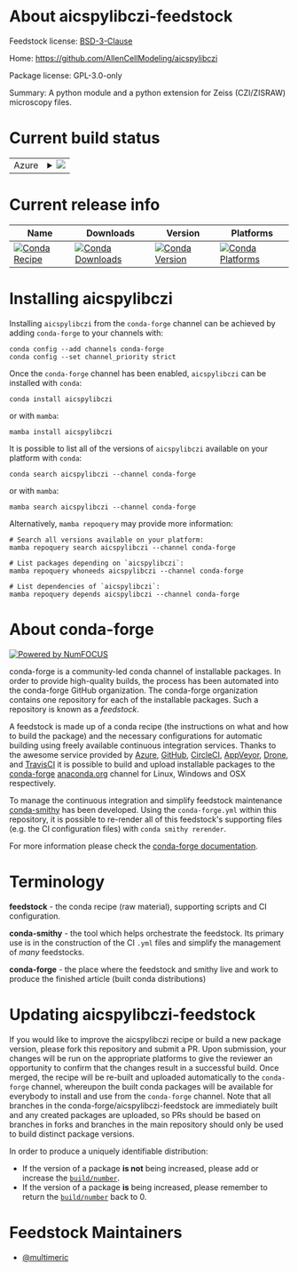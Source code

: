 About aicspylibczi-feedstock
============================

Feedstock license: [BSD-3-Clause](https://github.com/conda-forge/aicspylibczi-feedstock/blob/main/LICENSE.txt)

Home: https://github.com/AllenCellModeling/aicspylibczi

Package license: GPL-3.0-only

Summary: A python module and a python extension for Zeiss (CZI/ZISRAW) microscopy files.

Current build status
====================


<table>
    
  <tr>
    <td>Azure</td>
    <td>
      <details>
        <summary>
          <a href="https://dev.azure.com/conda-forge/feedstock-builds/_build/latest?definitionId=23610&branchName=main">
            <img src="https://dev.azure.com/conda-forge/feedstock-builds/_apis/build/status/aicspylibczi-feedstock?branchName=main">
          </a>
        </summary>
        <table>
          <thead><tr><th>Variant</th><th>Status</th></tr></thead>
          <tbody><tr>
              <td>linux_64_python3.10.____cpython</td>
              <td>
                <a href="https://dev.azure.com/conda-forge/feedstock-builds/_build/latest?definitionId=23610&branchName=main">
                  <img src="https://dev.azure.com/conda-forge/feedstock-builds/_apis/build/status/aicspylibczi-feedstock?branchName=main&jobName=linux&configuration=linux%20linux_64_python3.10.____cpython" alt="variant">
                </a>
              </td>
            </tr><tr>
              <td>linux_64_python3.11.____cpython</td>
              <td>
                <a href="https://dev.azure.com/conda-forge/feedstock-builds/_build/latest?definitionId=23610&branchName=main">
                  <img src="https://dev.azure.com/conda-forge/feedstock-builds/_apis/build/status/aicspylibczi-feedstock?branchName=main&jobName=linux&configuration=linux%20linux_64_python3.11.____cpython" alt="variant">
                </a>
              </td>
            </tr><tr>
              <td>linux_64_python3.12.____cpython</td>
              <td>
                <a href="https://dev.azure.com/conda-forge/feedstock-builds/_build/latest?definitionId=23610&branchName=main">
                  <img src="https://dev.azure.com/conda-forge/feedstock-builds/_apis/build/status/aicspylibczi-feedstock?branchName=main&jobName=linux&configuration=linux%20linux_64_python3.12.____cpython" alt="variant">
                </a>
              </td>
            </tr><tr>
              <td>linux_64_python3.13.____cp313</td>
              <td>
                <a href="https://dev.azure.com/conda-forge/feedstock-builds/_build/latest?definitionId=23610&branchName=main">
                  <img src="https://dev.azure.com/conda-forge/feedstock-builds/_apis/build/status/aicspylibczi-feedstock?branchName=main&jobName=linux&configuration=linux%20linux_64_python3.13.____cp313" alt="variant">
                </a>
              </td>
            </tr><tr>
              <td>linux_64_python3.14.____cp314</td>
              <td>
                <a href="https://dev.azure.com/conda-forge/feedstock-builds/_build/latest?definitionId=23610&branchName=main">
                  <img src="https://dev.azure.com/conda-forge/feedstock-builds/_apis/build/status/aicspylibczi-feedstock?branchName=main&jobName=linux&configuration=linux%20linux_64_python3.14.____cp314" alt="variant">
                </a>
              </td>
            </tr><tr>
              <td>osx_64_python3.10.____cpython</td>
              <td>
                <a href="https://dev.azure.com/conda-forge/feedstock-builds/_build/latest?definitionId=23610&branchName=main">
                  <img src="https://dev.azure.com/conda-forge/feedstock-builds/_apis/build/status/aicspylibczi-feedstock?branchName=main&jobName=osx&configuration=osx%20osx_64_python3.10.____cpython" alt="variant">
                </a>
              </td>
            </tr><tr>
              <td>osx_64_python3.11.____cpython</td>
              <td>
                <a href="https://dev.azure.com/conda-forge/feedstock-builds/_build/latest?definitionId=23610&branchName=main">
                  <img src="https://dev.azure.com/conda-forge/feedstock-builds/_apis/build/status/aicspylibczi-feedstock?branchName=main&jobName=osx&configuration=osx%20osx_64_python3.11.____cpython" alt="variant">
                </a>
              </td>
            </tr><tr>
              <td>osx_64_python3.12.____cpython</td>
              <td>
                <a href="https://dev.azure.com/conda-forge/feedstock-builds/_build/latest?definitionId=23610&branchName=main">
                  <img src="https://dev.azure.com/conda-forge/feedstock-builds/_apis/build/status/aicspylibczi-feedstock?branchName=main&jobName=osx&configuration=osx%20osx_64_python3.12.____cpython" alt="variant">
                </a>
              </td>
            </tr><tr>
              <td>osx_64_python3.13.____cp313</td>
              <td>
                <a href="https://dev.azure.com/conda-forge/feedstock-builds/_build/latest?definitionId=23610&branchName=main">
                  <img src="https://dev.azure.com/conda-forge/feedstock-builds/_apis/build/status/aicspylibczi-feedstock?branchName=main&jobName=osx&configuration=osx%20osx_64_python3.13.____cp313" alt="variant">
                </a>
              </td>
            </tr><tr>
              <td>osx_64_python3.14.____cp314</td>
              <td>
                <a href="https://dev.azure.com/conda-forge/feedstock-builds/_build/latest?definitionId=23610&branchName=main">
                  <img src="https://dev.azure.com/conda-forge/feedstock-builds/_apis/build/status/aicspylibczi-feedstock?branchName=main&jobName=osx&configuration=osx%20osx_64_python3.14.____cp314" alt="variant">
                </a>
              </td>
            </tr><tr>
              <td>osx_arm64_python3.10.____cpython</td>
              <td>
                <a href="https://dev.azure.com/conda-forge/feedstock-builds/_build/latest?definitionId=23610&branchName=main">
                  <img src="https://dev.azure.com/conda-forge/feedstock-builds/_apis/build/status/aicspylibczi-feedstock?branchName=main&jobName=osx&configuration=osx%20osx_arm64_python3.10.____cpython" alt="variant">
                </a>
              </td>
            </tr><tr>
              <td>osx_arm64_python3.11.____cpython</td>
              <td>
                <a href="https://dev.azure.com/conda-forge/feedstock-builds/_build/latest?definitionId=23610&branchName=main">
                  <img src="https://dev.azure.com/conda-forge/feedstock-builds/_apis/build/status/aicspylibczi-feedstock?branchName=main&jobName=osx&configuration=osx%20osx_arm64_python3.11.____cpython" alt="variant">
                </a>
              </td>
            </tr><tr>
              <td>osx_arm64_python3.12.____cpython</td>
              <td>
                <a href="https://dev.azure.com/conda-forge/feedstock-builds/_build/latest?definitionId=23610&branchName=main">
                  <img src="https://dev.azure.com/conda-forge/feedstock-builds/_apis/build/status/aicspylibczi-feedstock?branchName=main&jobName=osx&configuration=osx%20osx_arm64_python3.12.____cpython" alt="variant">
                </a>
              </td>
            </tr><tr>
              <td>osx_arm64_python3.13.____cp313</td>
              <td>
                <a href="https://dev.azure.com/conda-forge/feedstock-builds/_build/latest?definitionId=23610&branchName=main">
                  <img src="https://dev.azure.com/conda-forge/feedstock-builds/_apis/build/status/aicspylibczi-feedstock?branchName=main&jobName=osx&configuration=osx%20osx_arm64_python3.13.____cp313" alt="variant">
                </a>
              </td>
            </tr><tr>
              <td>osx_arm64_python3.14.____cp314</td>
              <td>
                <a href="https://dev.azure.com/conda-forge/feedstock-builds/_build/latest?definitionId=23610&branchName=main">
                  <img src="https://dev.azure.com/conda-forge/feedstock-builds/_apis/build/status/aicspylibczi-feedstock?branchName=main&jobName=osx&configuration=osx%20osx_arm64_python3.14.____cp314" alt="variant">
                </a>
              </td>
            </tr><tr>
              <td>win_64_python3.10.____cpython</td>
              <td>
                <a href="https://dev.azure.com/conda-forge/feedstock-builds/_build/latest?definitionId=23610&branchName=main">
                  <img src="https://dev.azure.com/conda-forge/feedstock-builds/_apis/build/status/aicspylibczi-feedstock?branchName=main&jobName=win&configuration=win%20win_64_python3.10.____cpython" alt="variant">
                </a>
              </td>
            </tr><tr>
              <td>win_64_python3.11.____cpython</td>
              <td>
                <a href="https://dev.azure.com/conda-forge/feedstock-builds/_build/latest?definitionId=23610&branchName=main">
                  <img src="https://dev.azure.com/conda-forge/feedstock-builds/_apis/build/status/aicspylibczi-feedstock?branchName=main&jobName=win&configuration=win%20win_64_python3.11.____cpython" alt="variant">
                </a>
              </td>
            </tr><tr>
              <td>win_64_python3.12.____cpython</td>
              <td>
                <a href="https://dev.azure.com/conda-forge/feedstock-builds/_build/latest?definitionId=23610&branchName=main">
                  <img src="https://dev.azure.com/conda-forge/feedstock-builds/_apis/build/status/aicspylibczi-feedstock?branchName=main&jobName=win&configuration=win%20win_64_python3.12.____cpython" alt="variant">
                </a>
              </td>
            </tr><tr>
              <td>win_64_python3.13.____cp313</td>
              <td>
                <a href="https://dev.azure.com/conda-forge/feedstock-builds/_build/latest?definitionId=23610&branchName=main">
                  <img src="https://dev.azure.com/conda-forge/feedstock-builds/_apis/build/status/aicspylibczi-feedstock?branchName=main&jobName=win&configuration=win%20win_64_python3.13.____cp313" alt="variant">
                </a>
              </td>
            </tr><tr>
              <td>win_64_python3.14.____cp314</td>
              <td>
                <a href="https://dev.azure.com/conda-forge/feedstock-builds/_build/latest?definitionId=23610&branchName=main">
                  <img src="https://dev.azure.com/conda-forge/feedstock-builds/_apis/build/status/aicspylibczi-feedstock?branchName=main&jobName=win&configuration=win%20win_64_python3.14.____cp314" alt="variant">
                </a>
              </td>
            </tr>
          </tbody>
        </table>
      </details>
    </td>
  </tr>
</table>

Current release info
====================

| Name | Downloads | Version | Platforms |
| --- | --- | --- | --- |
| [![Conda Recipe](https://img.shields.io/badge/recipe-aicspylibczi-green.svg)](https://anaconda.org/conda-forge/aicspylibczi) | [![Conda Downloads](https://img.shields.io/conda/dn/conda-forge/aicspylibczi.svg)](https://anaconda.org/conda-forge/aicspylibczi) | [![Conda Version](https://img.shields.io/conda/vn/conda-forge/aicspylibczi.svg)](https://anaconda.org/conda-forge/aicspylibczi) | [![Conda Platforms](https://img.shields.io/conda/pn/conda-forge/aicspylibczi.svg)](https://anaconda.org/conda-forge/aicspylibczi) |

Installing aicspylibczi
=======================

Installing `aicspylibczi` from the `conda-forge` channel can be achieved by adding `conda-forge` to your channels with:

```
conda config --add channels conda-forge
conda config --set channel_priority strict
```

Once the `conda-forge` channel has been enabled, `aicspylibczi` can be installed with `conda`:

```
conda install aicspylibczi
```

or with `mamba`:

```
mamba install aicspylibczi
```

It is possible to list all of the versions of `aicspylibczi` available on your platform with `conda`:

```
conda search aicspylibczi --channel conda-forge
```

or with `mamba`:

```
mamba search aicspylibczi --channel conda-forge
```

Alternatively, `mamba repoquery` may provide more information:

```
# Search all versions available on your platform:
mamba repoquery search aicspylibczi --channel conda-forge

# List packages depending on `aicspylibczi`:
mamba repoquery whoneeds aicspylibczi --channel conda-forge

# List dependencies of `aicspylibczi`:
mamba repoquery depends aicspylibczi --channel conda-forge
```


About conda-forge
=================

[![Powered by
NumFOCUS](https://img.shields.io/badge/powered%20by-NumFOCUS-orange.svg?style=flat&colorA=E1523D&colorB=007D8A)](https://numfocus.org)

conda-forge is a community-led conda channel of installable packages.
In order to provide high-quality builds, the process has been automated into the
conda-forge GitHub organization. The conda-forge organization contains one repository
for each of the installable packages. Such a repository is known as a *feedstock*.

A feedstock is made up of a conda recipe (the instructions on what and how to build
the package) and the necessary configurations for automatic building using freely
available continuous integration services. Thanks to the awesome service provided by
[Azure](https://azure.microsoft.com/en-us/services/devops/), [GitHub](https://github.com/),
[CircleCI](https://circleci.com/), [AppVeyor](https://www.appveyor.com/),
[Drone](https://cloud.drone.io/welcome), and [TravisCI](https://travis-ci.com/)
it is possible to build and upload installable packages to the
[conda-forge](https://anaconda.org/conda-forge) [anaconda.org](https://anaconda.org/)
channel for Linux, Windows and OSX respectively.

To manage the continuous integration and simplify feedstock maintenance
[conda-smithy](https://github.com/conda-forge/conda-smithy) has been developed.
Using the ``conda-forge.yml`` within this repository, it is possible to re-render all of
this feedstock's supporting files (e.g. the CI configuration files) with ``conda smithy rerender``.

For more information please check the [conda-forge documentation](https://conda-forge.org/docs/).

Terminology
===========

**feedstock** - the conda recipe (raw material), supporting scripts and CI configuration.

**conda-smithy** - the tool which helps orchestrate the feedstock.
                   Its primary use is in the construction of the CI ``.yml`` files
                   and simplify the management of *many* feedstocks.

**conda-forge** - the place where the feedstock and smithy live and work to
                  produce the finished article (built conda distributions)


Updating aicspylibczi-feedstock
===============================

If you would like to improve the aicspylibczi recipe or build a new
package version, please fork this repository and submit a PR. Upon submission,
your changes will be run on the appropriate platforms to give the reviewer an
opportunity to confirm that the changes result in a successful build. Once
merged, the recipe will be re-built and uploaded automatically to the
`conda-forge` channel, whereupon the built conda packages will be available for
everybody to install and use from the `conda-forge` channel.
Note that all branches in the conda-forge/aicspylibczi-feedstock are
immediately built and any created packages are uploaded, so PRs should be based
on branches in forks and branches in the main repository should only be used to
build distinct package versions.

In order to produce a uniquely identifiable distribution:
 * If the version of a package **is not** being increased, please add or increase
   the [``build/number``](https://docs.conda.io/projects/conda-build/en/latest/resources/define-metadata.html#build-number-and-string).
 * If the version of a package **is** being increased, please remember to return
   the [``build/number``](https://docs.conda.io/projects/conda-build/en/latest/resources/define-metadata.html#build-number-and-string)
   back to 0.

Feedstock Maintainers
=====================

* [@multimeric](https://github.com/multimeric/)

